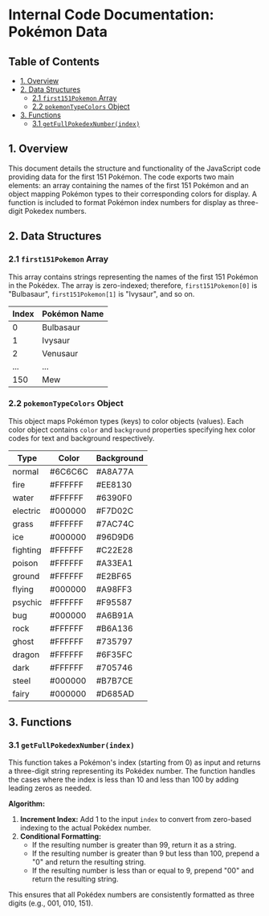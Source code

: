 # Internal Code Documentation: Pokémon Data

## Table of Contents

* [1. Overview](#1-overview)
* [2. Data Structures](#2-data-structures)
    * [2.1 `first151Pokemon` Array](#21-first151pokemon-array)
    * [2.2 `pokemonTypeColors` Object](#22-pokemontypecolors-object)
* [3. Functions](#3-functions)
    * [3.1 `getFullPokedexNumber(index)`](#31-getfullpokedexnumberindex)


## 1. Overview

This document details the structure and functionality of the JavaScript code providing data for the first 151 Pokémon.  The code exports two main elements: an array containing the names of the first 151 Pokémon and an object mapping Pokémon types to their corresponding colors for display.  A function is included to format Pokémon index numbers for display as three-digit Pokedex numbers.

## 2. Data Structures

### 2.1 `first151Pokemon` Array

This array contains strings representing the names of the first 151 Pokémon in the Pokédex.  The array is zero-indexed; therefore, `first151Pokemon[0]` is "Bulbasaur", `first151Pokemon[1]` is "Ivysaur", and so on.

| Index | Pokémon Name      |
|-------|-------------------|
| 0     | Bulbasaur         |
| 1     | Ivysaur           |
| 2     | Venusaur          |
| ...   | ...               |
| 150   | Mew               |


### 2.2 `pokemonTypeColors` Object

This object maps Pokémon types (keys) to color objects (values). Each color object contains `color` and `background` properties specifying hex color codes for text and background respectively.

| Type       | Color   | Background |
|------------|---------|------------|
| normal     | #6C6C6C | #A8A77A    |
| fire       | #FFFFFF | #EE8130    |
| water      | #FFFFFF | #6390F0    |
| electric   | #000000 | #F7D02C    |
| grass      | #FFFFFF | #7AC74C    |
| ice        | #000000 | #96D9D6    |
| fighting   | #FFFFFF | #C22E28    |
| poison     | #FFFFFF | #A33EA1    |
| ground     | #FFFFFF | #E2BF65    |
| flying     | #000000 | #A98FF3    |
| psychic    | #FFFFFF | #F95587    |
| bug        | #000000 | #A6B91A    |
| rock       | #FFFFFF | #B6A136    |
| ghost      | #FFFFFF | #735797    |
| dragon     | #FFFFFF | #6F35FC    |
| dark       | #FFFFFF | #705746    |
| steel      | #000000 | #B7B7CE    |
| fairy      | #000000 | #D685AD    |


## 3. Functions

### 3.1 `getFullPokedexNumber(index)`

This function takes a Pokémon's index (starting from 0) as input and returns a three-digit string representing its Pokédex number.  The function handles the cases where the index is less than 10 and less than 100 by adding leading zeros as needed.

**Algorithm:**

1. **Increment Index:** Add 1 to the input `index` to convert from zero-based indexing to the actual Pokédex number.
2. **Conditional Formatting:**
    * If the resulting number is greater than 99, return it as a string.
    * If the resulting number is greater than 9 but less than 100, prepend a "0" and return the resulting string.
    * If the resulting number is less than or equal to 9, prepend "00" and return the resulting string.

This ensures that all Pokédex numbers are consistently formatted as three digits (e.g., 001, 010, 151).
